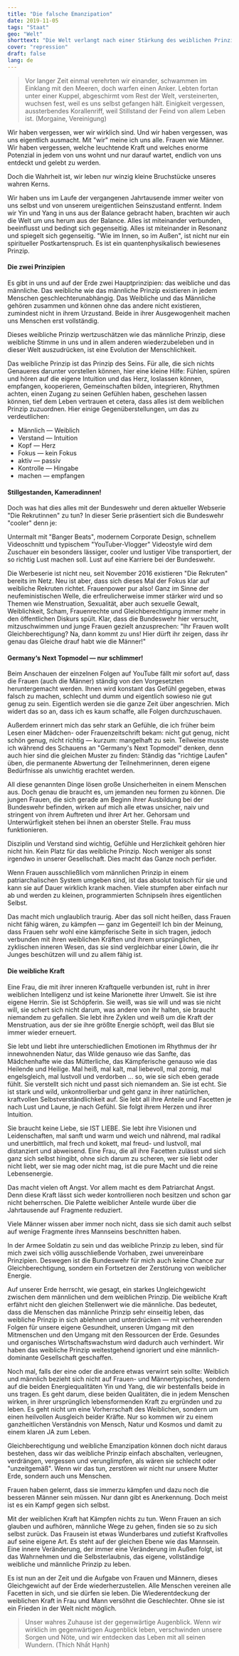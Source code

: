 ```yaml
---
title: "Die falsche Emanzipation"
date: 2019-11-05
tags: "Staat"
geo: "Welt"
shorttext: "Die Welt verlangt nach einer Stärkung des weiblichen Prinzips — Frauen in der Bundeswehr stärken nur das Patriarchat und seine Gewalt-Agenda."
cover: "repression"
draft: false
lang: de
---
```


> Vor langer Zeit einmal verehrten wir einander, schwammen im Einklang mit den Meeren, doch warfen einen Anker. Lebten fortan unter einer Kuppel, abgeschirmt vom Rest der Welt, versteinerten, wuchsen fest, weil es uns selbst gefangen hält. Einigkeit vergessen, aussterbendes Korallenriff, weil Stillstand der Feind von allem Leben ist. (Morgaine, Vereinigung)

Wir haben vergessen, wer wir wirklich sind. Und wir haben vergessen, was uns eigentlich ausmacht. Mit "wir" meine ich uns alle. Frauen wie Männer. Wir haben vergessen, welche leuchtende Kraft und welches enorme Potenzial in jedem von uns wohnt und nur darauf wartet, endlich von uns entdeckt und gelebt zu werden.

Doch die Wahrheit ist, wir leben nur winzig kleine Bruchstücke unseres wahren Kerns.

Wir haben uns im Laufe der vergangenen Jahrtausende immer weiter von uns selbst und von unserem ureigentlichen Seinszustand entfernt. Indem wir Yin und Yang in uns aus der Balance gebracht haben, brachten wir auch die Welt um uns herum aus der Balance. Alles ist miteinander verbunden, beeinflusst und bedingt sich gegenseitig. Alles ist miteinander in Resonanz und spiegelt sich gegenseitig. "Wie im Innen, so im Außen", ist nicht nur ein spiritueller Postkartenspruch. Es ist ein quantenphysikalisch bewiesenes Prinzip.

#### Die zwei Prinzipien

Es gibt in uns und auf der Erde zwei Hauptprinzipien: das weibliche und das männliche. Das weibliche wie das männliche Prinzip existieren in jedem Menschen geschlechterunabhängig. Das Weibliche und das Männliche gehören zusammen und können ohne das andere nicht existieren, zumindest nicht in ihrem Urzustand. Beide in ihrer Ausgewogenheit machen uns Menschen erst vollständig.

Dieses weibliche Prinzip wertzuschätzen wie das männliche Prinzip, diese weibliche Stimme in uns und in allem anderen wiederzubeleben und in dieser Welt auszudrücken, ist eine Evolution der Menschlichkeit.

Das weibliche Prinzip ist das Prinzip des Seins. Für alle, die sich nichts Genaueres darunter vorstellen können, hier eine kleine Hilfe: Fühlen, spüren und hören auf die eigene Intuition und das Herz, loslassen können, empfangen, kooperieren, Gemeinschaften bilden, integrieren, Rhythmen achten, einen Zugang zu seinen Gefühlen haben, geschehen lassen können, tief dem Leben vertrauen et cetera, dass alles ist dem weiblichen Prinzip zuzuordnen. Hier einige Gegenüberstellungen, um das zu verdeutlichen:

  - Männlich — Weiblich
  - Verstand — Intuition
  - Kopf — Herz
  - Fokus — kein Fokus
  - aktiv — passiv
  - Kontrolle — Hingabe
  - machen — empfangen

#### Stillgestanden, Kameradinnen!

Doch was hat dies alles mit der Bundeswehr und deren aktueller Webserie "Die Rekrutinnen" zu tun? In dieser Serie präsentiert sich die Bundeswehr "cooler" denn je:

Untermalt mit "Banger Beats", modernem Corporate Design, schnellem Videoschnitt und typischem "YouTuber-Vlogger" Videostyle wird dem Zuschauer ein besonders lässiger, cooler und lustiger Vibe transportiert, der so richtig Lust machen soll. Lust auf eine Karriere bei der Bundeswehr.

Die Werbeserie ist nicht neu, seit November 2016 existieren "Die Rekruten" bereits im Netz. Neu ist aber, dass sich dieses Mal der Fokus klar auf weibliche Rekruten richtet. Frauenpower pur also! Ganz im Sinne der neufeministischen Welle, die erfreulicherweise immer stärker wird und so Themen wie Menstruation, Sexualität, aber auch sexuelle Gewalt, Weiblichkeit, Scham, Frauenrechte und Gleichberechtigung immer mehr in den öffentlichen Diskurs spült. Klar, dass die Bundeswehr hier versucht, mitzuschwimmen und junge Frauen gezielt anzusprechen: "Ihr Frauen wollt Gleichberechtigung? Na, dann kommt zu uns! Hier dürft ihr zeigen, dass ihr genau das Gleiche drauf habt wie die Männer!"

#### Germany‘s Next Topmodel — nur schlimmer!

Beim Anschauen der einzelnen Folgen auf YouTube fällt mir sofort auf, dass die Frauen (auch die Männer) ständig von den Vorgesetzten heruntergemacht werden. Ihnen wird konstant das Gefühl gegeben, etwas falsch zu machen, schlecht und dumm und eigentlich sowieso nie gut genug zu sein. Eigentlich werden sie die ganze Zeit über angeschrien. Mich widert das so an, dass ich es kaum schaffe, alle Folgen durchzuschauen.

Außerdem erinnert mich das sehr stark an Gefühle, die ich früher beim Lesen einer Mädchen- oder Frauenzeitschrift bekam: nicht gut genug, nicht schön genug, nicht richtig — kurzum: mangelhaft zu sein. Teilweise musste ich während des Schauens an "Germany's Next Topmodel" denken, denn auch hier sind die gleichen Muster zu finden: Ständig das "richtige Laufen" üben, die permanente Abwertung der Teilnehmerinnen, deren eigene Bedürfnisse als unwichtig erachtet werden.

All diese genannten Dinge lösen große Unsicherheiten in einem Menschen aus. Doch genau die braucht es, um jemanden neu formen zu können. Die jungen Frauen, die sich gerade am Beginn ihrer Ausbildung bei der Bundeswehr befinden, wirken auf mich alle etwas unsicher, naiv und stringent von ihrem Auftreten und ihrer Art her. Gehorsam und Unterwürfigkeit stehen bei ihnen an oberster Stelle. Frau muss funktionieren.

Disziplin und Verstand sind wichtig, Gefühle und Herzlichkeit gehören hier nicht hin. Kein Platz für das weibliche Prinzip. Noch weniger als sonst irgendwo in unserer Gesellschaft. Dies macht das Ganze noch perfider.

Wenn Frauen ausschließlich vom männlichen Prinzip in einem patriarchalischen System umgeben sind, ist das absolut toxisch für sie und kann sie auf Dauer wirklich krank machen. Viele stumpfen aber einfach nur ab und werden zu kleinen, programmierten Schnipseln ihres eigentlichen Selbst.

Das macht mich unglaublich traurig. Aber das soll nicht heißen, dass Frauen nicht fähig wären, zu kämpfen — ganz im Gegenteil! Ich bin der Meinung, dass Frauen sehr wohl eine kämpferische Seite in sich tragen, jedoch verbunden mit ihren weiblichen Kräften und ihrem ursprünglichen, zyklischen inneren Wesen, das sie sind vergleichbar einer Löwin, die ihr Junges beschützen will und zu allem fähig ist.

#### Die weibliche Kraft

Eine Frau, die mit ihrer inneren Kraftquelle verbunden ist, ruht in ihrer weiblichen Intelligenz und ist keine Marionette ihrer Umwelt. Sie ist ihre eigene Herrin. Sie ist Schöpferin. Sie weiß, was sie will und was sie nicht will, sie schert sich nicht darum, was andere von ihr halten, sie braucht niemandem zu gefallen. Sie lebt ihre Zyklen und weiß um die Kraft der Menstruation, aus der sie ihre größte Energie schöpft, weil das Blut sie immer wieder erneuert.

Sie lebt und liebt ihre unterschiedlichen Emotionen im Rhythmus der ihr innewohnenden Natur, das Wilde genauso wie das Sanfte, das Mädchenhafte wie das Mütterliche, das Kämpferische genauso wie das Heilende und Heilige. Mal heiß, mal kalt, mal liebevoll, mal zornig, mal engelsgleich, mal lustvoll und verdorben ... so, wie sie sich eben gerade fühlt. Sie verstellt sich nicht und passt sich niemandem an. Sie ist echt. Sie ist stark und wild, unkontrollierbar und geht ganz in ihrer natürlichen, kraftvollen Selbstverständlichkeit auf. Sie lebt all ihre Anteile und Facetten je nach Lust und Laune, je nach Gefühl. Sie folgt ihrem Herzen und ihrer Intuition.

Sie braucht keine Liebe, sie IST LIEBE. Sie lebt ihre Visionen und Leidenschaften, mal sanft und warm und weich und nährend, mal radikal und unerbittlich, mal frech und kokett, mal freud- und lustvoll, mal distanziert und abweisend. Eine Frau, die all ihre Facetten zulässt und sich ganz sich selbst hingibt, ohne sich darum zu scheren, wer sie liebt oder nicht liebt, wer sie mag oder nicht mag, ist die pure Macht und die reine Lebensenergie.

Das macht vielen oft Angst. Vor allem macht es dem Patriarchat Angst. Denn diese Kraft lässt sich weder kontrollieren noch besitzen und schon gar nicht beherrschen. Die Palette weiblicher Anteile wurde über die Jahrtausende auf Fragmente reduziert.

Viele Männer wissen aber immer noch nicht, dass sie sich damit auch selbst auf wenige Fragmente ihres Mannseins beschnitten haben.

In der Armee Soldatin zu sein und das weibliche Prinzip zu leben, sind für mich zwei sich völlig ausschließende Vorhaben, zwei unvereinbare Prinzipien. Deswegen ist die Bundeswehr für mich auch keine Chance zur Gleichberechtigung, sondern ein Fortsetzen der Zerstörung von weiblicher Energie.

Auf unserer Erde herrscht, wie gesagt, ein starkes Ungleichgewicht zwischen dem männlichen und dem weiblichen Prinzip. Die weibliche Kraft erfährt nicht den gleichen Stellenwert wie die männliche. Das bedeutet, dass die Menschen das männliche Prinzip sehr einseitig leben, das weibliche Prinzip in sich ablehnen und unterdrücken — mit verheerenden Folgen für unsere eigene Gesundheit, unseren Umgang mit den Mitmenschen und den Umgang mit den Ressourcen der Erde. Gesundes und organisches Wirtschaftswachstum wird dadurch auch verhindert. Wir haben das weibliche Prinzip weitestgehend ignoriert und eine männlich-dominante Gesellschaft geschaffen.

Noch mal, falls der eine oder die andere etwas verwirrt sein sollte: Weiblich und männlich bezieht sich nicht auf Frauen- und Männertypisches, sondern auf die beiden Energiequalitäten Yin und Yang, die wir bestenfalls beide in uns tragen. Es geht darum, diese beiden Qualitäten, die in jedem Menschen wirken, in ihrer ursprünglich lebensformenden Kraft zu ergründen und zu leben. Es geht nicht um eine Vorherrschaft des Weiblichen, sondern um einen heilvollen Ausgleich beider Kräfte. Nur so kommen wir zu einem ganzheitlichen Verständnis von Mensch, Natur und Kosmos und damit zu einem klaren JA zum Leben.

Gleichberechtigung und weibliche Emanzipation können doch nicht daraus bestehen, dass wir das weibliche Prinzip einfach abschalten, verleugnen, verdrängen, vergessen und verunglimpfen, als wären sie schlecht oder "unzeitgemäß". Wenn wir das tun, zerstören wir nicht nur unsere Mutter Erde, sondern auch uns Menschen.

Frauen haben gelernt, dass sie immerzu kämpfen und dazu noch die besseren Männer sein müssen. Nur dann gibt es Anerkennung. Doch meist ist es ein Kampf gegen sich selbst.

Mit der weiblichen Kraft hat Kämpfen nichts zu tun. Wenn Frauen an sich glauben und aufhören, männliche Wege zu gehen, finden sie so zu sich selbst zurück. Das Frausein ist etwas Wunderbares und zutiefst Kraftvolles auf seine eigene Art. Es steht auf der gleichen Ebene wie das Mannsein. Eine innere Veränderung, der immer eine Veränderung im Außen folgt, ist das Wahrnehmen und die Selbsterlaubnis, das eigene, vollständige weibliche und männliche Prinzip zu leben.

Es ist nun an der Zeit und die Aufgabe von Frauen und Männern, dieses Gleichgewicht auf der Erde wiederherzustellen. Alle Menschen vereinen alle Facetten in sich, und sie dürfen sie leben. Die Wiederentdeckung der weiblichen Kraft in Frau und Mann versöhnt die Geschlechter. Ohne sie ist ein Frieden in der Welt nicht möglich.

> Unser wahres Zuhause ist der gegenwärtige Augenblick.
Wenn wir wirklich im gegenwärtigen Augenblick leben,
verschwinden unsere Sorgen und Nöte, und wir entdecken das Leben mit all seinen Wundern. (Thích Nhất Hạnh)
